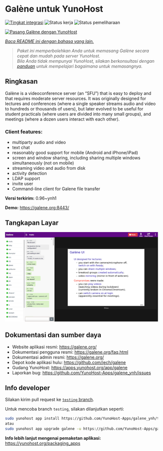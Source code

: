 <!--
N.B.: README ini dibuat secara otomatis oleh <https://github.com/YunoHost/apps/tree/master/tools/readme_generator>
Ini TIDAK boleh diedit dengan tangan.
-->

# Galène untuk YunoHost

[![Tingkat integrasi](https://apps.yunohost.org/badge/integration/galene)](https://ci-apps.yunohost.org/ci/apps/galene/)
![Status kerja](https://apps.yunohost.org/badge/state/galene)
![Status pemeliharaan](https://apps.yunohost.org/badge/maintained/galene)

[![Pasang Galène dengan YunoHost](https://install-app.yunohost.org/install-with-yunohost.svg)](https://install-app.yunohost.org/?app=galene)

*[Baca README ini dengan bahasa yang lain.](./ALL_README.md)*

> *Paket ini memperbolehkan Anda untuk memasang Galène secara cepat dan mudah pada server YunoHost.*  
> *Bila Anda tidak mempunyai YunoHost, silakan berkonsultasi dengan [panduan](https://yunohost.org/install) untuk mempelajari bagaimana untuk memasangnya.*

## Ringkasan

Galène is a videoconference server (an “SFU”) that is easy to deploy and that requires moderate server resources. It was originally designed for lectures and conferences (where a single speaker streams audio and video to hundreds or thousands of users), but later evolved to be useful for student practicals (where users are divided into many small groups), and meetings (where a dozen users interact with each other).

### Client features:

- multiparty audio and video
- text chat
- reasonably good support for mobile (Android and iPhone/iPad)
- screen and window sharing, including sharing multiple windows simultaneously (not on mobile)
- streaming video and audio from disk
- activity detection
- LDAP support
- invite user
- Command-line client for Galene file transfer


**Versi terkirim:** 0.96~ynh1

**Demo:** <https://galene.org:8443/>

## Tangkapan Layar

![Tangkapan Layar pada Galène](./doc/screenshots/screenshot.png)

## Dokumentasi dan sumber daya

- Website aplikasi resmi: <https://galene.org/>
- Dokumentasi pengguna resmi: <https://galene.org/faq.html>
- Dokumentasi admin resmi: <https://galene.org/>
- Depot kode aplikasi hulu: <https://github.com/jech/galene>
- Gudang YunoHost: <https://apps.yunohost.org/app/galene>
- Laporkan bug: <https://github.com/YunoHost-Apps/galene_ynh/issues>

## Info developer

Silakan kirim pull request ke [`testing` branch](https://github.com/YunoHost-Apps/galene_ynh/tree/testing).

Untuk mencoba branch `testing`, silakan dilanjutkan seperti:

```bash
sudo yunohost app install https://github.com/YunoHost-Apps/galene_ynh/tree/testing --debug
atau
sudo yunohost app upgrade galene -u https://github.com/YunoHost-Apps/galene_ynh/tree/testing --debug
```

**Info lebih lanjut mengenai pemaketan aplikasi:** <https://yunohost.org/packaging_apps>
